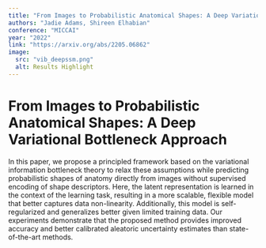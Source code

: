 ```yaml
---
title: "From Images to Probabilistic Anatomical Shapes: A Deep Variational Bottleneck Approach"
authors: "Jadie Adams, Shireen Elhabian"
conference: "MICCAI"
year: "2022"
link: "https://arxiv.org/abs/2205.06862"
image:
  src: "vib_deepssm.png"
  alt: Results Highlight
---
```


# From Images to Probabilistic Anatomical Shapes: A Deep Variational Bottleneck Approach
In this paper, we propose a principled framework based on the variational information bottleneck theory to relax these assumptions while predicting probabilistic shapes of anatomy directly from images without supervised encoding of shape descriptors. Here, the latent representation is learned in the context of the learning task, resulting in a more scalable, flexible model that better captures data non-linearity. Additionally, this model is self-regularized and generalizes better given limited training data. Our experiments demonstrate that the proposed method provides improved accuracy and better calibrated aleatoric uncertainty estimates than state-of-the-art methods. 